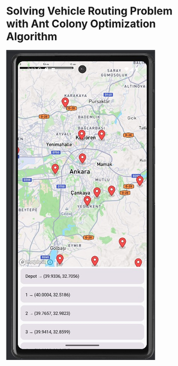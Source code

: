  
# Solving Vehicle Routing Problem with Ant Colony Optimization Algorithm

![Map](images/map.jpeg)




